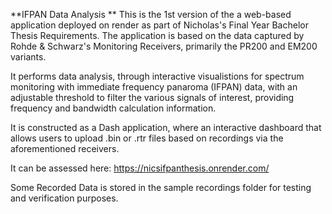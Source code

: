 **IFPAN Data Analysis
**
This is the 1st version of the a web-based application deployed on render as part of Nicholas's Final Year Bachelor Thesis Requirements. The application is based on the data captured by Rohde & Schwarz's Monitoring Receivers, primarily the PR200 and EM200 variants.

It performs data analysis, through interactive visualistions for spectrum monitoring with immediate frequency panaroma (IFPAN) data, with an adjustable threshold to filter the various signals of interest, providing frequency and bandwidth calculation information. 

It is constructed as a Dash application, where an interactive dashboard that allows users to upload .bin or .rtr files based on recordings via the aforementioned receivers.

It can be assessed here: https://nicsifpanthesis.onrender.com/

Some Recorded Data is stored in the sample recordings folder for testing and verification purposes.
 
